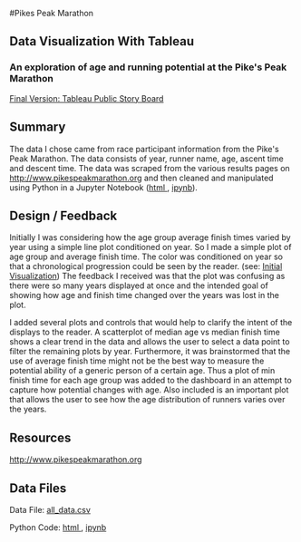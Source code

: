 #Pikes Peak Marathon 

## Data Visualization With Tableau

<h3>An exploration of age and running potential at the Pike's Peak Marathon</h3>

<a href="https://public.tableau.com/profile/publish/PikesPeakMarathonStoryBoard/PikesPeakStory#!/publish-confirm"> Final Version: Tableau Public Story Board</a>


<h2 id="Summary"> Summary </h2>
<p> The data I chose came from race participant information from the Pike's Peak Marathon.  The data consists of year, runner name, age, ascent time and descent time.  The data was scraped from the various results pages on  <a href="http://www.pikespeakmarathon.org">http://www.pikespeakmarathon.org</a> and then cleaned and manipulated using Python in a Jupyter Notebook (<a href="./PP_Webscrape.html">html </a>, <a href="./PP_Webscrape.ipynb">ipynb</a>).   </p>

<h2 id="Design_Feedback"> Design / Feedback</h2>
<p> 	Initially I was considering how the age group average finish times varied by year using a simple line plot conditioned on year. So I made a simple plot of age group and average finish time.  The color was conditioned on year so that a chronological progression could be seen by the reader.  (see: <a href="https://public.tableau.com/profile/art3000#!/vizhome/PikesPeak/Sheet2">Initial Visualization</a>)  The feedback I received was that the plot was confusing as there were so many years displayed at once and the intended goal of showing how age and finish time changed over the years was lost in the plot.  </p>
	
<p>
I added several plots and controls that would help to clarify the intent of the displays to the reader.  A scatterplot of median age vs median finish time shows a clear trend in the data and allows the user to select a data point to filter the remaining plots by year.  Furthermore, it was brainstormed that the use of average finish time might not be the best way to measure the potential ability of a generic person of a certain age.  Thus a plot of min finish time for each age group was added to the dashboard in an attempt to capture how potential changes with age.  Also included is an important plot that allows the user to see how the age distribution of runners varies over the years.</p>

<h2 id="Resources"> Resources </h2>

<a href="http://www.pikespeakmarathon.org">http://www.pikespeakmarathon.org</a> 

<h2 id="DataFiles">Data Files</h2>


Data File: <a href="all_data.csv">all_data.csv</a>

Python Code: <a href="./PP_Webscrape.html">html </a>, <a href="./PP_Webscrape.ipynb">ipynb</a>



